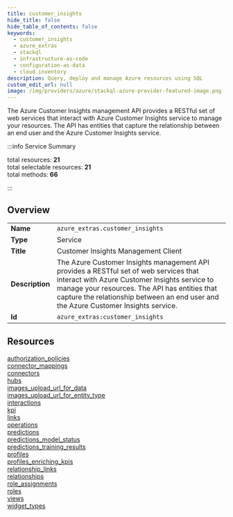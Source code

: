 ```yaml
---
title: customer_insights
hide_title: false
hide_table_of_contents: false
keywords:
  - customer_insights
  - azure_extras
  - stackql
  - infrastructure-as-code
  - configuration-as-data
  - cloud inventory
description: Query, deploy and manage Azure resources using SQL
custom_edit_url: null
image: /img/providers/azure/stackql-azure-provider-featured-image.png
---
```


The Azure Customer Insights management API provides a RESTful set of web services that interact with Azure Customer Insights service to manage your resources. The API has entities that capture the relationship between an end user and the Azure Customer Insights service.  
    
:::info Service Summary

<div class="row">
<div class="providerDocColumn">
<span>total resources:&nbsp;<b>21</b></span><br />
<span>total selectable resources:&nbsp;<b>21</b></span><br />
<span>total methods:&nbsp;<b>66</b></span><br />
</div>
</div>

:::

## Overview
<table><tbody>
<tr><td><b>Name</b></td><td><code>azure_extras.customer_insights</code></td></tr>
<tr><td><b>Type</b></td><td>Service</td></tr>
<tr><td><b>Title</b></td><td>Customer Insights Management Client</td></tr>
<tr><td><b>Description</b></td><td>The Azure Customer Insights management API provides a RESTful set of web services that interact with Azure Customer Insights service to manage your resources. The API has entities that capture the relationship between an end user and the Azure Customer Insights service.</td></tr>
<tr><td><b>Id</b></td><td><code>azure_extras:customer_insights</code></td></tr>
</tbody></table>

## Resources
<div class="row">
<div class="providerDocColumn">
<a href="/providers/azure_extras/customer_insights/authorization_policies/">authorization_policies</a><br />
<a href="/providers/azure_extras/customer_insights/connector_mappings/">connector_mappings</a><br />
<a href="/providers/azure_extras/customer_insights/connectors/">connectors</a><br />
<a href="/providers/azure_extras/customer_insights/hubs/">hubs</a><br />
<a href="/providers/azure_extras/customer_insights/images_upload_url_for_data/">images_upload_url_for_data</a><br />
<a href="/providers/azure_extras/customer_insights/images_upload_url_for_entity_type/">images_upload_url_for_entity_type</a><br />
<a href="/providers/azure_extras/customer_insights/interactions/">interactions</a><br />
<a href="/providers/azure_extras/customer_insights/kpi/">kpi</a><br />
<a href="/providers/azure_extras/customer_insights/links/">links</a><br />
<a href="/providers/azure_extras/customer_insights/operations/">operations</a><br />
<a href="/providers/azure_extras/customer_insights/predictions/">predictions</a><br />
</div>
<div class="providerDocColumn">
<a href="/providers/azure_extras/customer_insights/predictions_model_status/">predictions_model_status</a><br />
<a href="/providers/azure_extras/customer_insights/predictions_training_results/">predictions_training_results</a><br />
<a href="/providers/azure_extras/customer_insights/profiles/">profiles</a><br />
<a href="/providers/azure_extras/customer_insights/profiles_enriching_kpis/">profiles_enriching_kpis</a><br />
<a href="/providers/azure_extras/customer_insights/relationship_links/">relationship_links</a><br />
<a href="/providers/azure_extras/customer_insights/relationships/">relationships</a><br />
<a href="/providers/azure_extras/customer_insights/role_assignments/">role_assignments</a><br />
<a href="/providers/azure_extras/customer_insights/roles/">roles</a><br />
<a href="/providers/azure_extras/customer_insights/views/">views</a><br />
<a href="/providers/azure_extras/customer_insights/widget_types/">widget_types</a><br />
</div>
</div>
